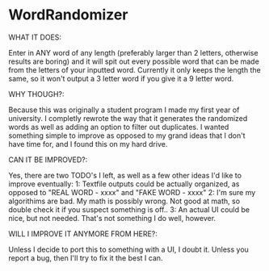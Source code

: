 # WordRandomizer
WHAT IT DOES:

Enter in ANY word of any length (preferably larger than 2 letters, otherwise results are boring) and it will spit out every possible word that can be made 
from the letters of your inputted word. Currently it only keeps the length the same, so it won't output a 3 letter word if you give it a 9 letter word.

WHY THOUGH?:

Because this was originally a student program I made my first year of university. I completly rewrote the way that it generates the randomized words
as well as adding an option to filter out duplicates. I wanted something simple to improve as opposed to my grand ideas that I don't have time for, 
and I found this on my hard drive.

CAN IT BE IMPROVED?:


Yes, there are two TODO's I left, as well as a few other ideas I'd like to improve eventually:
1: Textfile outputs could be actually organized, as opposed to "REAL WORD - xxxx" and "FAKE WORD - xxxx"
2: I'm sure my algorithims are bad. My math is possibly wrong. Not good at math, so double check it if you suspect something is off..
3: An actual UI could be nice, but not needed. That's not something I do well, however.


WILL I IMPROVE IT ANYMORE FROM HERE?:


Unless I decide to port this to something with a UI, I doubt it. Unless you report a bug, then I'll try to fix it the best I can.


